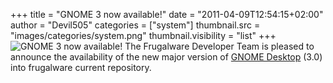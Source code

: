 +++
title = "GNOME 3 now available!"
date = "2011-04-09T12:54:15+02:00"
author = "Devil505"
categories = ["system"]
thumbnail.src = "images/categories/system.png"
thumbnail.visibility = "list"
+++
![GNOME 3 now available!](images/data/gnome3.png)
 The Frugalware Developer Team is pleased to announce the availability of the new major version of [GNOME Desktop](http://gnome3.org/) (3.0) into frugalware current repository.  
